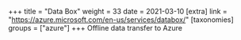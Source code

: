 +++
title = "Data Box"
weight = 33
date = 2021-03-10
[extra]
link = "https://azure.microsoft.com/en-us/services/databox/"
[taxonomies]
groups = ["azure"]
+++
Offline data transfer to Azure​

